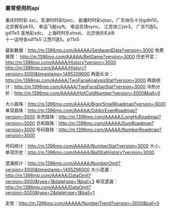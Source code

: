 ### 最常使用的api
重庆时时彩 ssc。天津时时彩tjssc。 新疆时时彩xjssc。广东快乐十分gdkl10。
北京赛车pk10。  幸运飞艇xyft。 幸运农场xync。 江苏快三jsk3。
广东11选5。gd11x5  圣地彩sdc。  上海时时乐shssl。 北京快乐8,kl8  
十一运夺金sd11x5  江西11选5。jx11x5 

最新数据：http://m.1396mp.com/AAAAA/GetAwardData?version=3000
免费推荐： http://m.1396mo.com/AAAAA/BetGame?version=3000
历史开奖：http://m.1396mo.com/AAAAA/History?version=3000
		http://m.1396mp.com/AAAAA/History?version=3000&timestamp=1495209600
两面长龙：http://m.1396mp.com/AAAAA/TwoFaceAnalysisStat?version=3000
两面统计：http://m.1396mp.com/AAAAA/TwoFaceDayStat?version=3000
冷热分析：http://m.1396mp.com/AAAAA/HotColdNumber?version=3000&ball=0

大小路珠：http://m.1396mo.com/AAAAA/BigorSmallRoadmap?version=3000
单双路珠：http://m.1396mo.com/AAAAA/OddorEvenRoadmap?version=3000
龙虎路珠：http://m.1396mo.com/AAAAA/LongHuRoadmap?version=3000
总和路珠：http://m.1396mo.com/AAAAA/SumRoadmap?version=3000
号码路珠：http://m.1396mo.com/AAAAA/NumberRoadmap?version=3000

号码统计：http://m.1396mp.com/AAAAA/NumberStat?version=3000
大小、单双历史：http://m.1396mo.com/AAAAA/BallStatHistory?version=3000

遗漏统计：http://m.1396mp.com/AAAAA/NumberOmit?version=3000&timestamp=1495296000
大小遗漏：http://m.1396mp.com/AAAAA/DataOmit?version=3000&type=1&datetype=1&ball=3
单双遗漏：http://m.1396mp.com/AAAAA/DataOmit?version=3000&type=2&datetype=1&ball=1

走势：http://m.1396mo.com/AAAAA/NumberTrend?version=3000&ball=0
